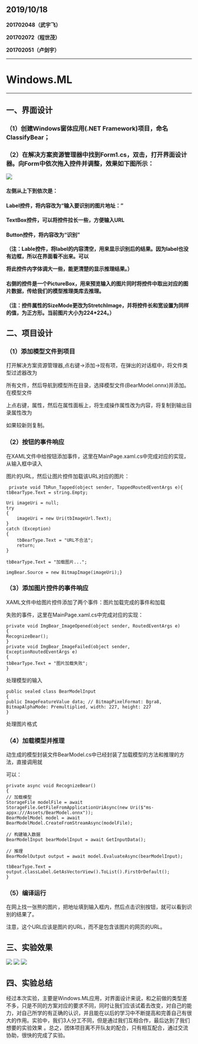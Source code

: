 ## 2019/10/18

**201702048（武宇飞）**

**201702072（程世茂）**

**201702051（卢剑宇）**
***
# Windows.ML
***


## 一、界面设计

### （1）创建Windows窗体应用(.NET Framework)项目，命名ClassifyBear；

### （2）在解决方案资源管理器中找到Form1.cs，双击，打开界面设计器。向Form中依次拖入控件并调整，效果如下图所示：

![](media\1.jpg)

#### 左侧从上下到依次是：

#### Label控件，将内容改为“输入要识别的图片地址：”

#### TextBox控件，可以将控件拉长一些，方便输入URL

####  Button控件，将内容改为“识别”

**（注：Lable控件，将label的内容清空，用来显示识别后的结果。因为label也没有边框，所以在界面看不出来。可以**

**将此控件内字体调大一些，能更清楚的显示推理结果。）**

#### 右侧的控件是一个PictureBox，用来预览输入的图片同时将控件中取出对应的图片数据，传给我们的模型推理类库去推理。

**（注：控件属性的SizeMode更改为StretchImage，并将控件长和宽设置为同样的值，为正方形。当前图片大小为224*224。）**

## 二、项目设计

### （1）添加模型文件到项目

 打开解决方案资源管理器,点右键->添加->现有项，在弹出的对话框中，将文件类型过滤器改为
 
 所有文件，然后导航到模型所在目录，选择模型文件(BearModel.onnx)并添加。在模型文件
 
 上点右键，属性，然后在属性面板上，将生成操作属性改为内容，将复制到输出目录属性改为
 
 如果较新则复制。

### （2）按钮的事件响应

在XAML文件中给按钮添加事件，这里在MainPage.xaml.cs中完成对应的实现，从输入框中读入

图片的URL，然后让图片控件加载该URL对应的图片：

     private void TbRun_Tapped(object sender, TappedRoutedEventArgs e){
    tbBearType.Text = string.Empty;

    Uri imageUri = null;
    try
    {
        imageUri = new Uri(tbImageUrl.Text);
    }
    catch (Exception)
    {
        tbBearType.Text = "URL不合法";
        return;
    }

    tbBearType.Text = "加载图片...";

    imgBear.Source = new BitmapImage(imageUri);}


### （3）添加图片控件的事件响应

XAML文件中给图片控件添加了两个事件：图片加载完成的事件和加载

失败的事件，这里在MainPage.xaml.cs中完成对应的实现：

    private void ImgBear_ImageOpened(object sender, RoutedEventArgs e)
    {
    RecognizeBear();
    }
    private void ImgBear_ImageFailed(object sender, ExceptionRoutedEventArgs e)
    {
    tbBearType.Text = "图片加载失败";
    }

处理模型的输入  

    public sealed class BearModelInput
    {
    public ImageFeatureValue data; // BitmapPixelFormat: Bgra8, BitmapAlphaMode: Premultiplied, width: 227, height: 227
    }

处理图片格式

### （4）加载模型并推理

动生成的模型封装文件BearModel.cs中已经封装了加载模型的方法和推理的方法，直接调用就

可以：

    private async void RecognizeBear()
    {
    // 加载模型
    StorageFile modelFile = await StorageFile.GetFileFromApplicationUriAsync(new Uri($"ms-appx:///Assets/BearModel.onnx"));
    BearModelModel model = await BearModelModel.CreateFromStreamAsync(modelFile);

    // 构建输入数据
    BearModelInput bearModelInput = await GetInputData();

    // 推理
    BearModelOutput output = await model.EvaluateAsync(bearModelInput);

    tbBearType.Text = output.classLabel.GetAsVectorView().ToList().FirstOrDefault();
    }

### （5）编译运行

在网上找一张熊的图片，把地址填到输入框内，然后点击识别按钮，就可以看到识别的结果了。

注意，这个URL应该是图片的URL，而不是包含该图片的网页的URL。

## 三、实验效果
![](media\c2.jpg)
![](media\c3.jpg)
![](media\c4.jpg)
## 四、实验总结
经过本次实验，主要是Windows.ML应用，对界面设计来说，和之前做的类型差不多，只是不同的方案对应的要求不同，同时让我们应该试着去改变，对自己的能力，对自己所学的有正确的认识，并且能在以后的学习中不断提高和完善自己有很大的作用。实验中，我们3人分工不同，但是通过我们互相合作，最后达到了我们想要的实验效果 。总之，团体项目离不开队友的配合，只有相互配合，通过交流协助，很快的完成了实验。
